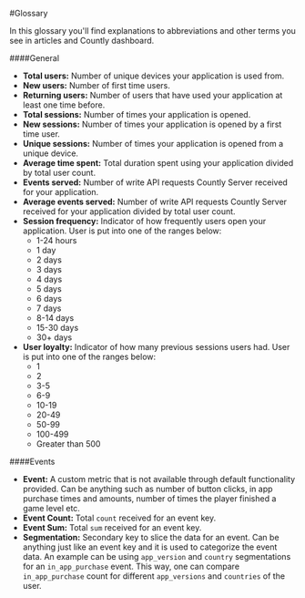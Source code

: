 #Glossary

In this glossary you'll find explanations to abbreviations and other terms you see in articles and Countly dashboard.

####General

* **Total users:** Number of unique devices your application is used from.
* **New users:** Number of first time users.
* **Returning users:** Number of users that have used your application at least one time before.
* **Total sessions:** Number of times your application is opened.
* **New sessions:** Number of times your application is opened by a first time user.
* **Unique sessions:** Number of times your application is opened from a unique device.
* **Average time spent:** Total duration spent using your application divided by total user count.
* **Events served:** Number of write API requests Countly Server received for your application.
* **Average events served:** Number of write API requests Countly Server received for your application divided by total user count.
* **Session frequency:** Indicator of how frequently users open your application. User is put into one of the ranges below:
	- 1-24 hours
	- 1 day
	- 2 days
	- 3 days
	- 4 days
	- 5 days
	- 6 days
	- 7 days
	- 8-14 days
	- 15-30 days
	- 30+ days
* **User loyalty:** Indicator of how many previous sessions users had. User is put into one of the ranges below:
	- 1
	- 2
	- 3-5
	- 6-9
	- 10-19
	- 20-49
	- 50-99
	- 100-499
	- Greater than 500

####Events
* **Event:** A custom metric that is not available through default functionality provided. Can be anything such as number of button clicks, in app purchase times and amounts, number of times the player finished a game level etc.
* **Event Count:** Total `count` received for an event key.
* **Event Sum:** Total `sum` received for an event key.
* **Segmentation:** Secondary key to slice the data for an event. Can be anything just like an event key and it is used to categorize the event data. An example can be using `app_version` and `country` segmentations for an `in_app_purchase` event. This way, one can compare `in_app_purchase` count for different `app_versions` and `countries` of the user.